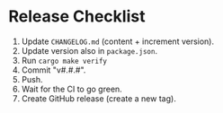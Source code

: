 # Release Checklist

1. Update `CHANGELOG.md` (content + increment version).
1. Update version also in `package.json`.
1. Run `cargo make verify`
1. Commit "v#.#.#".
1. Push.
1. Wait for the CI to go green.
1. Create GitHub release (create a new tag).
